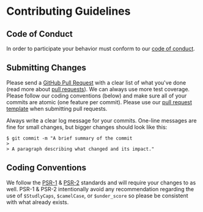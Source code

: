 # Contributing Guidelines

## Code of Conduct

In order to participate your behavior must conform to our [code of conduct](https://github.com/andrewgjohnson/imagettftextblur/blob/master/CODE_OF_CONDUCT.md).

## Submitting Changes

Please send a [GitHub Pull Request](https://github.com/andrewgjohnson/imagettftextblur/pull/new/master) with a clear list of what you've done (read more about [pull requests](http://help.github.com/pull-requests/)).  We can always use more test coverage.  Please follow our coding conventions (below) and make sure all of your commits are atomic (one feature per commit).  Please use our [pull request template](https://github.com/andrewgjohnson/imagettftextblur/blob/master/PULL_REQUEST_TEMPLATE.md) when submitting pull requests.

Always write a clear log message for your commits.  One-line messages are fine for small changes, but bigger changes should look like this:

    $ git commit -m "A brief summary of the commit
    >
    > A paragraph describing what changed and its impact."

## Coding Conventions

We follow the [PSR-1](http://www.php-fig.org/psr/psr-1/) & [PSR-2](http://www.php-fig.org/psr/psr-2/) standards and will require your changes to as well.  PSR-1 & PSR-2 intentionally avoid any recommendation regarding the use of `$StudlyCaps`, `$camelCase`, or `$under_score` so please be consistent with what already exists.

